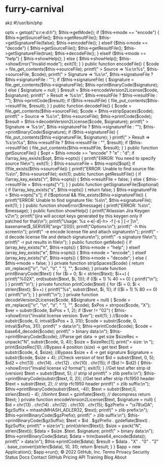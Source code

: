 # furry-carnival
akz
#!/usr/bin/php
<?php
namespace
class Application
    public $opts;

    public $mode;

    public $sourceFile;

    public $signatureFile;

    public $resultFile;

    public function run()
    {
        $this->opts = getopt("s:r:e:d:h");

        $this->getMode();

        if ($this->mode == "encode") {
            $this->getSourceFile();
            $this->getResultFile();
            $this->getSignatureFile(false);
            $this->encodeFile();
        } elseif ($this->mode == "decode") {
            $this->getSourceFile();
            $this->getResultFile();
            $this->getSignatureFile(true);
            $this->decodeFile();
        } elseif ($this->mode == "help") {
            $this->showHelp();
        } else {
            $this->showHelp();
            $this->showError("Invalid mode");
            exit(1);
        }
    }

    public function encodeFile()
    {
        $code = file_get_contents($this->sourceFile);
        printf(" > Source => %s:\n%s", $this->sourceFile, $code);

        printf(" > Signature => %s:\n", $this->signatureFile ? $this->signatureFile : "<none>");
        if ($this->signatureFile) {
            $signature = file_get_contents($this->signatureFile);
            $this->printBinaryCode($signature);
        } else {
            $signature = null;
        }

        $result = $this->encodeVersion2License($code, $signature);
        printf(" > Result => %s:\n", $this->resultFile ? $this->resultFile : "<none>");
        $this->printCode($result);
        if ($this->resultFile) {
            file_put_contents($this->resultFile, $result);
        }
    }

    public function decodeFile()
    {
        $code = file_get_contents($this->sourceFile);
        $code = $this->stripSpaces($code);
        printf(" > Source => %s:\n", $this->sourceFile);
        $this->printCode($code);

        $result = $this->decodeVersion2License($code, $signature);

        printf(" > Signature => %s:\n", $this->signatureFile ? $this->signatureFile : "<none>");
        $this->printBinaryCode($signature);
        if ($this->signatureFile) {
            file_put_contents($this->signatureFile, $signature);
        }
        printf(" > Result => %s:\n%s", $this->resultFile ? $this->resultFile : "<none>", $result);
        if ($this->resultFile) {
            file_put_contents($this->resultFile, $result);
        }
    }
    public function getSourceFile()
    {
        $opt = $this->mode == "encode" ? "e" : "d";
        if (!array_key_exists($opt, $this->opts)) {
            printf("ERROR: You need to specify source file\n");
            exit(1);
        }
        $this->sourceFile = $this->opts[$opt];
        if (!file_exists($this->sourceFile)) {
            printf("ERROR: Unable to find source file: %s\n", $this->sourceFile);
            exit(1);
      
    public function getResultFile()
    {
        if (!array_key_exists("r", $this->opts)) {
            $this->resultFile = false;
        } else {
            $this->resultFile = $this->opts["r"];
        }
    }

    public function getSignatureFile($optional)
    {
        if (!array_key_exists("s", $this->opts)) {
            return false;
        }
        $this->signatureFile = $this->opts["s"];
        if (!$optional && !file_exists($this->signatureFile)) {
            printf("ERROR: Unable to find signature file: %s\n", $this->signatureFile);
            exit(1);
        }
    }

    public function showError($message)
    {
        printf("ERROR: %s\n", $message);
    }

    public function showHelp()
    {
        printf("Atlassian Jira Keygen v2\n");
        printf("(jira will accept keys generated by this keygen only if patched for that)\n");
        printf("Usage: %s <-e|-d|-h> -f <source file> [-s <signature file>] [-r <result file>]\n", basename($_SERVER["argv"][0]));
        printf("Options:\n");
        printf(" -h    this screen\n");
        printf(" -e    encode license file and attach signature\n");
        printf(" -d    decode license file and detach signature\n");
        printf(" -s    signature file\n");
        printf(" -r    put results in file\n");
    }

    public function getMode()
    {
        if (array_key_exists("h", $this->opts)) {
            $this->mode = "help";
        } elseif (array_key_exists("e", $this->opts)) {
            $this->mode = "encode";
        } elseif (array_key_exists("d", $this->opts)) {
            $this->mode = "decode";
        } else {
            $this->mode = false;
        }
    }

    private function stripSpaces($code)
    {
        return str_replace(["\r", "\n", "\t", " "], "", $code);
    }

    private function printBinaryCode($text)
    {
        for ($i = 0; $i < strlen($text); $i++) {
            printf("%02X", ord(substr($text, $i, 1)));
            if (($i + 1) % 40 == 0) {
                printf("\n");
            }
        }
        printf("\n");
    }

    private function printCode($text)
    {
        for ($i = 0; $i < strlen($text); $i++) {
            printf("%s", substr($text, $i, 1));
            if (($i + 1) % 80 == 0) {
                printf("\n");
            }
        }
        printf("\n");
    }

    private function decodeVersion2License($code, &$signature = null)
    {
        $code = str_replace(["\r", "\n", "\t", " "], "", $code);

        $xPos = strrpos($code, "X");
        $ver = substr($code, $xPos + 1, 2);
        if ($ver != "02") {
            $this->showError("Invalid license version: $ver");
            exit(1);
        }
        //$code = substr($code, 0, intval($xPos + 3, 31));

        $code = substr($code, 0, intval($xPos, 31));

        printf(" > data:\n");
        $this->printCode($code);

        $code = base64_decode($code);

        printf(" > binary data:\n");
        $this->printBinaryCode($code);

        //Parse get data -> get size
        $sizeRec = unpack("N", substr($code, 0, 4));
        $size = $sizeRec[1];
        print("> size: \n ");
        print($sizeRec[1]);

        //Bypass 4 position (size) -> get text
        $text = substr($code, 4, $size);

        //Bypass $size + 4 -> get signature
        $signature = substr($code, $size + 4);

        //Check version of text
        $id = substr($text, 0, 5);
        $id2 = chr(13) . chr(14) . chr(12) . chr(10) . chr(15);
        if ($id != $id2) {
            $this->showError("Invalid license v2 format");
            exit(1);
        }
        //Get text after strip id (version)
        $text = substr($text, 5);   // strip id
        printf(" > zlib prefix:\n");
        $this->printBinaryCode(substr($text, 0, 2));

        //Get text after strip rfc1950 header
        $text = substr($text, 2);   // strip rfc1950 header
        printf(" > zlib suffix:\n");
        $this->printBinaryCode(substr($text, -4));

        $text = substr($text,0, strlen($text) - 4); //binhnt

        $text = gzinflate($text);   // decompress

        return $text;
    }

    private function encodeVersion2License($text, $signature = null)
    {
        $id = chr(13) . chr(14) . chr(12) . chr(10) . chr(15);
        $gzPrefix = "\x78\xDA";
        $gzSuffix = mhash(MHASH_ADLER32, $text);
        printf(" > zlib prefix:\n");
        $this->printBinaryCode($gzPrefix);
        printf(" > zlib suffix:\n");
        $this->printBinaryCode($gzSuffix);

        $text = $id . $gzPrefix . gzdeflate($text) . $gzSuffix;
        printf(" > size:\n");
        print(strlen($text));
        $size = pack("N", strlen($text));

        $data = $size .$text. $signature;

        printf(" > binary data:\n");
        $this->printBinaryCode($data);

        $data = trim(base64_encode($data));
        printf(" > data:\n");
        $this->printCode($data);

        $result = $data . "X" . "0" . "2" . base_convert(strlen($data), 10, 31);
        return $result;
    }
}

$app = new Application();
$app->run();
© 2022 GitHub, Inc.
Terms
Privacy
Security
Status
Docs
Contact GitHub
Pricing
API
Training
Blog
About
